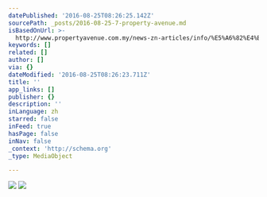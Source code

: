 ```yaml
---
datePublished: '2016-08-25T08:26:25.142Z'
sourcePath: _posts/2016-08-25-7-property-avenue.md
isBasedOnUrl: >-
  http://www.propertyavenue.com.my/news-zn-articles/info/%E5%A6%82%E4%BD%95%E6%88%90%E5%8A%9F%E5%8F%96%E5%BE%97%E6%88%BF%E8%B4%B7%E7%9A%847%E4%B8%AA%E5%B0%8F%E8%B4%B4%E5%A3%AB-zlb%E4%B8%8B%E7%AF%87zrb/48/
keywords: []
related: []
author: []
via: {}
dateModified: '2016-08-25T08:26:23.711Z'
title: ''
app_links: []
publisher: {}
description: ''
inLanguage: zh
starred: false
inFeed: true
hasPage: false
inNav: false
_context: 'http://schema.org'
_type: MediaObject

---
```

![](https://the-grid-user-content.s3-us-west-2.amazonaws.com/3cb4bfef-1573-4716-b4e7-32c2e2d7c55a.jpg)
![](https://the-grid-user-content.s3-us-west-2.amazonaws.com/1b90b452-a47c-47dd-acb0-f5c3e99e903f.jpg)